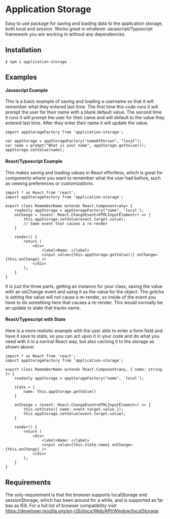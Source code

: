 # Application Storage

Easy to use package for saving and loading data to the application storage, both local and session. Works great in whatever Javascript/Typescript framework you are working in without any dependencies.

## Installation

```
$ npm i application-storage
```

## Examples

#### Javascript Example

This is a basic example of saving and loading a username so that it will remember what they entered last time. The first time this code runs it will prompt the user for their name with a blank default value. The second time it runs it will prompt the user for their name and will default to the value they entered last time. After they enter their name it will update the value.

```
import appStorageFactory from 'application-storage';

var appStorage = appStorageFactory("nameOfPerson", "local");
var name = prompt("What is your name", appStorage.getValue());
appStorage.setValue(name);
```

#### React/Typescript Example

This makes saving and loading values in React effortless, which is great for components where you want to remember what the user had before, such as viewing preferences or customizations.

```
import * as React from 'react';
import appStorageFactory from 'application-storage';

export class RememberName extends React.Component<any> {
    readonly appStorage = appStorageFactory("name", 'local');
    onChange = (event: React.ChangeEvent<HTMLInputElement>) => {
        this.appStorage.setValue(event.target.value);
        // Some event that causes a re-render
    }

    render() {
        return (
            <div>
                <label>Name: </label>
                <input value={this.appStorage.getValue()} onChange={this.onChange} />
            </div>
        );
    }
}
```

It is just the three parts, getting an instance for your class, saving the value with an onChange event and using it as the value for the object. The gotcha is setting the value will not cause a re-render, so inside of the event you have to do something here that causes a re-render. This would normally be an update to state that tracks name.

#### React/Typescript with State

Here is a more realistic example with the user able to enter a form field and have it save to state, so you can act upon it in your code and do what you need with it in a normal React way, but also caching it to the storage as shown above:

```
import * as React from 'react';
import appStorageFactory from 'application-storage';

export class RememberName extends React.Component<any, { name: string }> {
    readonly appStorage = appStorageFactory("name", 'local');

    state = {
        name: this.appStorage.getValue()
    }

    onChange = (event: React.ChangeEvent<HTMLInputElement>) => {
        this.setState({ name: event.target.value });
        this.appStorage.setValue(event.target.value);
    }

    render() {
        return (
            <div>
                <label>Name: </label>
                <input value={this.state.name} onChange={this.onChange} />
            </div>
        );
    }
}
```

## Requirements

The only requirement is that the browser supports localStorage and sessionStorage, which has been around for a while, and is supported as far bas as IE8. For a full list of browser compatibility visit https://developer.mozilla.org/en-US/docs/Web/API/Window/localStorage.
